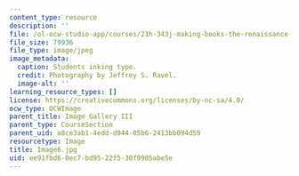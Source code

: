 ```yaml
---
content_type: resource
description: ''
file: /ol-ocw-studio-app/courses/21h-343j-making-books-the-renaissance-and-today-spring-2016/ee91fbd60ec7bd9522f530f9905abe5e_Image6.jpg
file_size: 79936
file_type: image/jpeg
image_metadata:
  caption: Students inking type.
  credit: Photography by Jeffrey S. Ravel.
  image-alt: ''
learning_resource_types: []
license: https://creativecommons.org/licenses/by-nc-sa/4.0/
ocw_type: OCWImage
parent_title: Image Gallery III
parent_type: CourseSection
parent_uid: a8ce3ab1-4edd-d944-05b6-2413bb094d59
resourcetype: Image
title: Image6.jpg
uid: ee91fbd6-0ec7-bd95-22f5-30f9905abe5e
---
```

